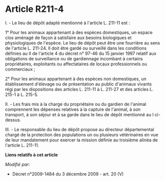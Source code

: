 # Article R211-4

I. - Le lieu de dépôt adapté mentionné à l'article L. 211-11 est :

1° Pour les animaux appartenant à des espèces domestiques, un espace clos aménagé de façon à satisfaire aux besoins
biologiques et physiologiques de l'espèce. Le lieu de dépôt peut être une fourrière au sens de l'article L. 211-24. Il doit
être gardé ou surveillé dans les conditions définies au II de l'article 4 du décret n° 97-46 du 15 janvier 1997 relatif aux
obligations de surveillance ou de gardiennage incombant à certains propriétaires, exploitants ou affectataires de locaux
professionnels ou commerciaux ;

2° Pour les animaux appartenant à des espèces non domestiques, un établissement d'élevage ou de présentation au public
d'animaux vivants régi par les dispositions des articles L. 211-11 à L. 211-27 et des articles L. 215-1 à L. 215-5.

II. - Les frais mis à la charge du propriétaire ou du gardien de l'animal comprennent les dépenses relatives à la capture de
l'animal, à son transport, à son séjour et à sa garde dans le lieu de dépôt mentionné au I ci-dessus.

III. - Le responsable du lieu de dépôt propose au directeur départemental chargé de la protection des populations un ou
plusieurs vétérinaires en vue de leur mandatement pour exercer la mission définie au troisième alinéa de l'article L. 211-11.

**Liens relatifs à cet article**

_Modifié par_:

  - Décret n°2009-1484 du 3 décembre 2009 - art. 20 (V)
